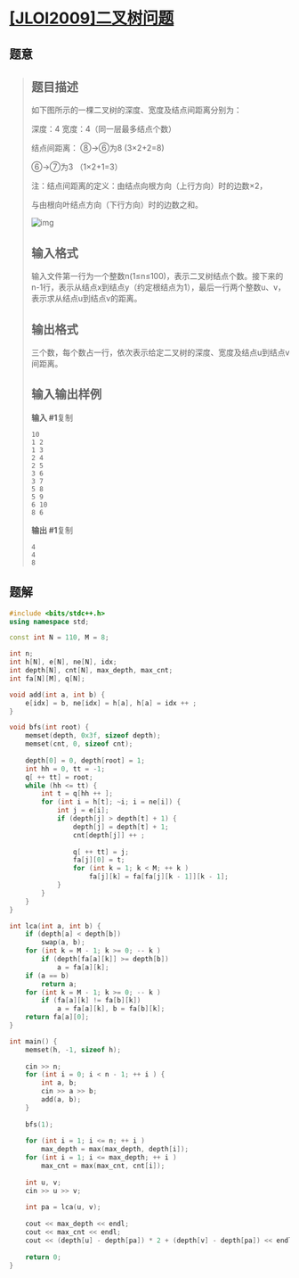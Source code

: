 #  [[JLOI2009]二叉树问题](https://www.luogu.com.cn/problem/P3884)

## 题意

>   ## 题目描述
>
>   如下图所示的一棵二叉树的深度、宽度及结点间距离分别为：
>
>   深度：4 宽度：4（同一层最多结点个数）
>
>   结点间距离： ⑧→⑥为8 (3×2+2=8)
>
>   ⑥→⑦为3 （1×2+1=3）
>
>   注：结点间距离的定义：由结点向根方向（上行方向）时的边数×2，
>
>   与由根向叶结点方向（下行方向）时的边数之和。
>
>   ![img](https://cdn.luogu.com.cn/upload/pic/6843.png)
>
>   ## 输入格式
>
>   输入文件第一行为一个整数n(1≤n≤100)，表示二叉树结点个数。接下来的n-1行，表示从结点x到结点y（约定根结点为1），最后一行两个整数u、v，表示求从结点u到结点v的距离。
>
>   ## 输出格式
>
>   三个数，每个数占一行，依次表示给定二叉树的深度、宽度及结点u到结点v间距离。
>
>   ## 输入输出样例
>
>   **输入 #1**复制
>
>   ```
>   10                                
>   1 2                            
>   1 3                            
>   2 4
>   2 5
>   3 6
>   3 7
>   5 8
>   5 9
>   6 10
>   8 6
>   ```
>
>   **输出 #1**复制
>
>   ```
>   4
>   4
>   8
>   ```

## 题解



```c++
#include <bits/stdc++.h>
using namespace std;

const int N = 110, M = 8;

int n;
int h[N], e[N], ne[N], idx;
int depth[N], cnt[N], max_depth, max_cnt;
int fa[N][M], q[N];

void add(int a, int b) {
    e[idx] = b, ne[idx] = h[a], h[a] = idx ++ ;
}

void bfs(int root) {
    memset(depth, 0x3f, sizeof depth);
    memset(cnt, 0, sizeof cnt);
    
    depth[0] = 0, depth[root] = 1;
    int hh = 0, tt = -1;
    q[ ++ tt] = root;
    while (hh <= tt) {
        int t = q[hh ++ ];
        for (int i = h[t]; ~i; i = ne[i]) {
            int j = e[i];
            if (depth[j] > depth[t] + 1) {
                depth[j] = depth[t] + 1;
                cnt[depth[j]] ++ ;
                
                q[ ++ tt] = j;
                fa[j][0] = t;
                for (int k = 1; k < M; ++ k )
                    fa[j][k] = fa[fa[j][k - 1]][k - 1];
            }
        }
    }
}

int lca(int a, int b) {
    if (depth[a] < depth[b])
        swap(a, b);
    for (int k = M - 1; k >= 0; -- k )
        if (depth[fa[a][k]] >= depth[b])
            a = fa[a][k];
    if (a == b)
        return a;
    for (int k = M - 1; k >= 0; -- k )
        if (fa[a][k] != fa[b][k])
            a = fa[a][k], b = fa[b][k];
    return fa[a][0];
}

int main() {
    memset(h, -1, sizeof h);
    
    cin >> n;
    for (int i = 0; i < n - 1; ++ i ) {
        int a, b;
        cin >> a >> b;
        add(a, b);
    }
    
    bfs(1);
    
    for (int i = 1; i <= n; ++ i )
        max_depth = max(max_depth, depth[i]);
    for (int i = 1; i <= max_depth; ++ i )
        max_cnt = max(max_cnt, cnt[i]);
    
    int u, v;
    cin >> u >> v;
    
    int pa = lca(u, v);
    
    cout << max_depth << endl;
    cout << max_cnt << endl;
    cout << (depth[u] - depth[pa]) * 2 + (depth[v] - depth[pa]) << endl;
    
    return 0;
}
```



```python3

```

